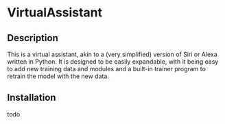 # VirtualAssistant

## Description
This is a virtual assistant, akin to a (very simplified) version of Siri or Alexa written in Python. It is designed to be easily expandable, with it being easy to add new training data and modules and a built-in trainer program to retrain the model with the new data.

## Installation
todo